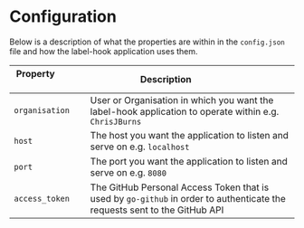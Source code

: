 # Configuration

Below is a description of what the properties are within in the `config.json` file and how the label-hook application uses them.


| Property                      | Description                                                                          |
| ----------------------------- | ------------------------------------------------------------------------------------ | 
| `organisation`                | User or Organisation in which you want the label-hook application to operate within e.g. `ChrisJBurns`  | 
| `host`                        | The host you want the application to listen and serve on e.g. `localhost`            |
| `port`                        | The port you want the application to listen and serve on e.g. `8080`                 |
| `access_token`                | The GitHub Personal Access Token that is used by `go-github` in order to authenticate the requests sent to the GitHub API                     |
